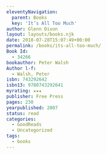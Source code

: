 ```yaml
---
eleventyNavigation:
  parent: Books
  key: 'It’s All Too Much'
author: Glenn Dixon
layout: layouts/books.njk
date: 2018-07-28T15:07:49+00:00
permalink: /books/its-all-too-much/
Book Id:
  - 34266
bookauthor: Peter Walsh
Author l-f:
  - Walsh, Peter
isbn: 743292642
isbn13: 9780743292641
myrating: ★★★
publisher: Free Press
pages: 230
yearpublished: 2007
status: read
categories:
  - GoodReads
  - Uncategorized
tags:
  - books
---
```

